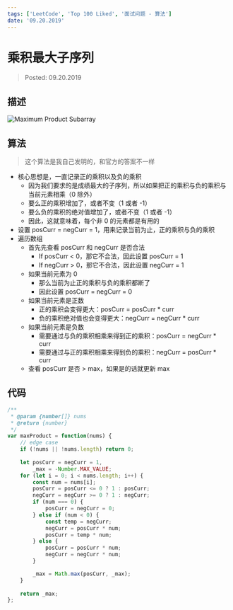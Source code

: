 ```yaml
---
tags: ['LeetCode', 'Top 100 Liked', '面试问题 - 算法']
date: '09.20.2019'
---
```


# 乘积最大子序列

> Posted: 09.20.2019

<Tag />

## 描述

![Maximum Product Subarray](/maxProductSubarr.png)

## 算法

> 这个算法是我自己发明的，和官方的答案不一样

- 核心思想是，一直记录正的乘积以及负的乘积
  - 因为我们要求的是成绩最大的子序列，所以如果把正的乘积与负的乘积与当前元素相乘（0 除外）
  - 要么正的乘积增加了，或者不变（1 或者 -1）
  - 要么负的乘积的绝对值增加了，或者不变（1 或者 -1）
  - 因此，这就意味着，每个非 0 的元素都是有用的
- 设置 posCurr = negCurr = 1，用来记录当前为止，正的乘积与负的乘积
- 遍历数组
  - 首先先查看 posCurr 和 negCurr 是否合法
    - If posCurr < 0，那它不合法，因此设置 posCurr = 1
    - If negCurr > 0，那它不合法，因此设置 negCurr = 1
  - 如果当前元素为 0
    - 那么当前为止正的乘积与负的乘积都断了
    - 因此设置 posCurr = negCurr = 0
  - 如果当前元素是正数
    - 正的乘积会变得更大：posCurr = posCurr * curr
    - 负的乘积绝对值也会变得更大：negCurr = negCurr * curr
  - 如果当前元素是负数
    - 需要通过与负的乘积相乘来得到正的乘积：posCurr = negCurr * curr
    - 需要通过与正的乘积相乘来得到负的乘积：negCurr = posCurr * curr
  - 查看 posCurr 是否 > max，如果是的话就更新 max

## 代码

```javascript
/**
 * @param {number[]} nums
 * @return {number}
 */
var maxProduct = function(nums) {
    // edge case
    if (!nums || !nums.length) return 0;
    
    let posCurr = negCurr = 1,
        _max = -Number.MAX_VALUE;
    for (let i = 0; i < nums.length; i++) {
        const num = nums[i];
        posCurr = posCurr <= 0 ? 1 : posCurr;
        negCurr = negCurr >= 0 ? 1 : negCurr;
        if (num === 0) {
            posCurr = negCurr = 0;
        } else if (num < 0) {
            const temp = negCurr;
            negCurr = posCurr * num;
            posCurr = temp * num;
        } else {
            posCurr = posCurr * num;
            negCurr = negCurr * num;
        }

        _max = Math.max(posCurr, _max);
    }
    
    return _max;
};
```

<Disqus />